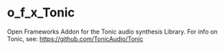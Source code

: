 o_f_x_Tonic
===========

Open Frameworks Addon for the Tonic audio synthesis Library.
For info on Tonic, see:
https://github.com/TonicAudio/Tonic
